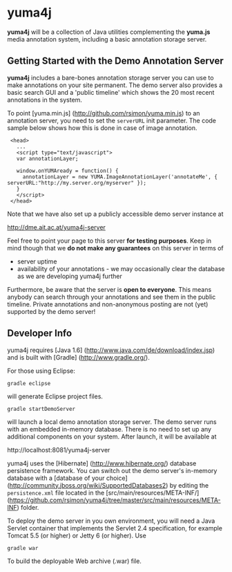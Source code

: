 # yuma4j

__yuma4j__ will be a collection of Java utilities complementing the __yuma.js__ media annotation
system, including a basic annotation storage server.

## Getting Started with the Demo Annotation Server

__yuma4j__ includes a bare-bones annotation storage server you can use to make annotations on your
site permanent. The demo server also provides a basic search GUI and a 'public timeline'
which shows the 20 most recent annotations in the system.

To point [yuma.min.js] (http://github.com/rsimon/yuma.min.js) to an annotation server, you need to
set the ``serverURL`` init parameter. The code sample below shows how this is done in case of image
annotation.

     <head>
       ...
       <script type="text/javascript">
       var annotationLayer;
       
       window.onYUMAready = function() {
         annotationLayer = new YUMA.ImageAnnotationLayer('annotateMe', { serverURL:"http://my.server.org/myserver" });
       }
       </script>
     </head>
 
Note that we have also set up a publicly accessible demo server instance at

http://dme.ait.ac.at/yuma4j-server

Feel free to point your page to this server __for testing purposes__. Keep in mind though that 
we __do not make any guarantees__ on this server in terms of 

* server uptime
* availability of your annotations - we may occasionally clear the database as we are developing
  yuma4j further
  
Furthermore, be aware that the server is __open to everyone__. This means anybody can search through
your annotations and see them in the public timeline. Private annotations and non-anonymous posting
are not (yet) supported by the demo server!

## Developer Info

yuma4j requires [Java 1.6] (http://www.java.com/de/download/index.jsp) and is 
built with [Gradle] (http://www.gradle.org/).

For those using Eclipse:

``gradle eclipse``

will generate Eclipse project files.

``gradle startDemoServer``

will launch a local demo annotation storage server. The demo server runs with an embedded in-memory
database. There is no need to set up any additional components on your system. After launch,
it will be available at 

http://localhost:8081/yuma4j-server

yuma4j uses the [Hibernate] (http://www.hibernate.org/) database persistence framework.
You can switch out the demo server's in-memory database with a
[database of your choice] (http://community.jboss.org/wiki/SupportedDatabases2) by
editing the ``persistence.xml`` file located in the [src/main/resources/META-INF/]
(https://github.com/rsimon/yuma4j/tree/master/src/main/resources/META-INF) folder.

To deploy the demo server in you own environment, you will need a Java Servlet container
that implements the Servlet 2.4 specification, for example Tomcat 5.5 (or higher) or Jetty 6
(or higher). Use 

``gradle war`` 

To build the deployable Web archive (.war) file.
